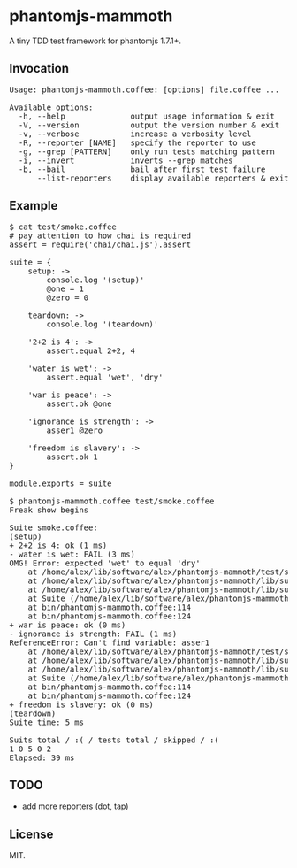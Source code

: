 # phantomjs-mammoth

A tiny TDD test framework for phantomjs 1.7.1+.

## Invocation

<pre>
Usage: phantomjs-mammoth.coffee: [options] file.coffee ...

Available options:
  -h, --help              output usage information & exit
  -V, --version           output the version number & exit
  -v, --verbose           increase a verbosity level
  -R, --reporter [NAME]   specify the reporter to use
  -g, --grep [PATTERN]    only run tests matching pattern
  -i, --invert            inverts --grep matches
  -b, --bail              bail after first test failure
      --list-reporters    display available reporters & exit
</pre>

## Example

<pre>
$ cat test/smoke.coffee
# pay attention to how chai is required
assert = require('chai/chai.js').assert

suite = {
    setup: ->
        console.log '(setup)'
        @one = 1
        @zero = 0

    teardown: ->
        console.log '(teardown)'

    '2+2 is 4': ->
        assert.equal 2+2, 4

    'water is wet': ->
        assert.equal 'wet', 'dry'

    'war is peace': ->
        assert.ok @one

    'ignorance is strength': ->
        asser1 @zero

    'freedom is slavery': ->
        assert.ok 1
}

module.exports = suite

$ phantomjs-mammoth.coffee test/smoke.coffee
Freak show begins

Suite smoke.coffee:
(setup)
+ 2+2 is 4: ok (1 ms)
- water is wet: FAIL (3 ms)
OMG! Error: expected 'wet' to equal 'dry'
    at /home/alex/lib/software/alex/phantomjs-mammoth/test/smoke.coffee:19
    at /home/alex/lib/software/alex/phantomjs-mammoth/lib/suite.coffee:123
    at /home/alex/lib/software/alex/phantomjs-mammoth/lib/suite.coffee:75
    at Suite (/home/alex/lib/software/alex/phantomjs-mammoth/lib/suite.coffee:32)
    at bin/phantomjs-mammoth.coffee:114
    at bin/phantomjs-mammoth.coffee:124
+ war is peace: ok (0 ms)
- ignorance is strength: FAIL (1 ms)
ReferenceError: Can't find variable: asser1
    at /home/alex/lib/software/alex/phantomjs-mammoth/test/smoke.coffee:25
    at /home/alex/lib/software/alex/phantomjs-mammoth/lib/suite.coffee:123
    at /home/alex/lib/software/alex/phantomjs-mammoth/lib/suite.coffee:75
    at Suite (/home/alex/lib/software/alex/phantomjs-mammoth/lib/suite.coffee:32)
    at bin/phantomjs-mammoth.coffee:114
    at bin/phantomjs-mammoth.coffee:124
+ freedom is slavery: ok (0 ms)
(teardown)
Suite time: 5 ms

Suits total / :( / tests total / skipped / :(
1 0 5 0 2
Elapsed: 39 ms
</pre>

## TODO

- add more reporters (dot, tap)

## License

MIT.
